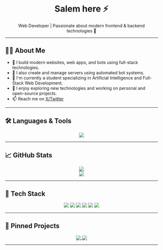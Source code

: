 <h1 align="center">Salem here ⚡</h1>
<p align="center">Web Developer | Passionate about modern frontend & backend technologies 🚀</p>

---

## 🙋‍♂️ About Me

- 🧠 I build modern websites, web apps, and bots using full-stack technologies.
- 🤖 I also create and manage servers using automated bot systems.
- 💼 I'm currently a student specializing in Artificial Intelligence and Full-Stack Web Development.
- 🚀 I enjoy exploring new technologies and working on personal and open-source projects.
- 📫 Reach me on [X/Twitter](https://x.com/dev_Sloom)

---

## 🛠 Languages & Tools

<p align="center">
  <img src="https://skillicons.dev/icons?i=html,css,js,ts,react,nextjs,nodejs,express,mongodb,tailwind,git,github,vscode" />
</p>

---

## 📈 GitHub Stats

<p align="center">
  <img src="https://github-readme-stats.vercel.app/api?username=devSloom3&show_icons=true&theme=tokyonight" />
  <br />
  <img src="https://github-readme-streak-stats.herokuapp.com/?user=devSloom3&theme=tokyonight" />
</p>

---

## 🔧 Tech Stack

<p align="center">
  <img src="https://img.shields.io/badge/Code-JavaScript-informational?style=flat&logo=javascript&color=F7DF1E" />
  <img src="https://img.shields.io/badge/Code-React-informational?style=flat&logo=react&color=61DAFB" />
  <img src="https://img.shields.io/badge/Code-Node.js-informational?style=flat&logo=node.js&color=339933" />
  <img src="https://img.shields.io/badge/Code-Next.js-informational?style=flat&logo=next.js&color=000000" />
  <img src="https://img.shields.io/badge/DB-MongoDB-informational?style=flat&logo=mongodb&color=47A248" />
  <img src="https://img.shields.io/badge/Styling-TailwindCSS-informational?style=flat&logo=tailwindcss&color=38B2AC" />
</p>

---

## 📌 Pinned Projects

<p align="center">
  <a href="https://github.com/yourusername/project1">
    <img align="center" src="https://github-readme-stats.vercel.app/api/pin/?username=yourusername&repo=project1&theme=tokyonight" />
  </a>
  <a href="https://github.com/yourusername/project2">
    <img align="center" src="https://github-readme-stats.vercel.app/api/pin/?username=yourusername&repo=project2&theme=tokyonight" />
  </a>
</p>

---
